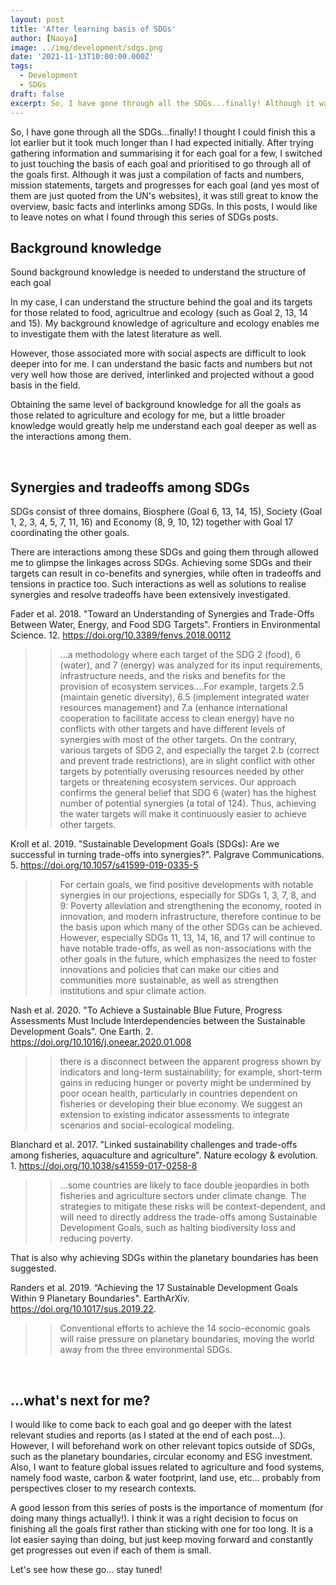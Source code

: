 ```yaml
---
layout: post
title: 'After learning basis of SDGs'
author: [Naoya]
image: ../img/development/sdgs.png
date: '2021-11-13T10:00:00.000Z'
tags:
  - Development
  - SDGs
draft: false
excerpt: So, I have gone through all the SDGs...finally! Although it was just a compilation of facts and numbers, mission statements, targets and progresses for each goal (and yes most of them are just quoted from the UN's websites), it was still great to know the overview, basic facts and interlinks among SDGs.
---
```


So, I have gone through all the SDGs...finally! I thought I could finish this a lot earlier but it took much longer than I had expected initially.
After trying gathering information and summarising it for each goal for a few, I switched to just touching the basis of each goal and prioritised to go through all of the goals first.
Although it was just a compilation of facts and numbers, mission statements, targets and progresses for each goal (and yes most of them are just quoted from the UN's websites), it was still great to know the overview, basic facts and interlinks among SDGs. In this posts, I would like to leave notes on what I found through this series of SDGs posts.

## Background knowledge

Sound background knowledge is needed to understand the structure of each goal

In my case, I can understand the structure behind the goal and its targets for those related to food, agricultrue and ecology (such as Goal 2, 13, 14 and 15).
My background knowledge of agriculture and ecology enables me to investigate them with the latest literature as well.

However, those associated more with social aspects are difficult to look deeper into for me. I can understand the basic facts and numbers but not very well how those are derived, interlinked and projected without a good basis in the field.

Obtaining the same level of background knowledge for all the goals as those related to agriculture and ecology for me, but a little broader knowledge would greatly help me understand each goal deeper as well as the interactions among them.

<br>

## Synergies and tradeoffs among SDGs

SDGs consist of three domains, Biosphere (Goal 6, 13, 14, 15), Society (Goal 1, 2, 3, 4, 5, 7, 11, 16) and Economy (8, 9, 10, 12) together with Goal 17 coordinating the other goals.

There are interactions among these SDGs and going them through allowed me to glimpse the linkages across SDGs. Achieving some SDGs and their targets can result in co-benefits and synergies, while often in tradeoffs and tensions in practice too. Such interactions as well as solutions to realise synergies and resolve tradeoffs have been extensively investigated.

Fader et al. 2018. "Toward an Understanding of Synergies and Trade-Offs Between Water, Energy, and Food SDG Targets". Frontiers in Environmental Science. 12.
https://doi.org/10.3389/fenvs.2018.00112

> > ...a methodology where each target of the SDG 2 (food), 6 (water), and 7 (energy) was analyzed for its input requirements, infrastructure needs, and the risks and benefits for the provision of ecosystem services....For example, targets 2.5 (maintain genetic diversity), 6.5 (implement integrated water resources management) and 7.a (enhance international cooperation to facilitate access to clean energy) have no conflicts with other targets and have different levels of synergies with most of the other targets. On the contrary, various targets of SDG 2, and especially the target 2.b (correct and prevent trade restrictions), are in slight conflict with other targets by potentially overusing resources needed by other targets or threatening ecosystem services. Our approach confirms the general belief that SDG 6 (water) has the highest number of potential synergies (a total of 124). Thus, achieving the water targets will make it continuously easier to achieve other targets.

Kroll et al. 2019. "Sustainable Development Goals (SDGs): Are we successful in turning trade-offs into synergies?". Palgrave Communications. 5.
https://doi.org/10.1057/s41599-019-0335-5

> > For certain goals, we find positive developments with notable synergies in our projections, especially for SDGs 1, 3, 7, 8, and 9: Poverty alleviation and strengthening the economy, rooted in innovation, and modern infrastructure, therefore continue to be the basis upon which many of the other SDGs can be achieved. However, especially SDGs 11, 13, 14, 16, and 17 will continue to have notable trade-offs, as well as non-associations with the other goals in the future, which emphasizes the need to foster innovations and policies that can make our cities and communities more sustainable, as well as strengthen institutions and spur climate action.

Nash et al. 2020. "To Achieve a Sustainable Blue Future, Progress Assessments Must Include Interdependencies between the Sustainable Development Goals". One Earth. 2.
https://doi.org/10.1016/j.oneear.2020.01.008

> > there is a disconnect between the apparent progress shown by indicators and long-term sustainability; for example, short-term gains in reducing hunger or poverty might be undermined by poor ocean health, particularly in countries dependent on fisheries or developing their blue economy. We suggest an extension to existing indicator assessments to integrate scenarios and social-ecological modeling.

Blanchard et al. 2017. "Linked sustainability challenges and trade-offs among fisheries, aquaculture and agriculture". Nature ecology & evolution. 1.
https://doi.org/10.1038/s41559-017-0258-8

> > ...some countries are likely to face double jeopardies in both fisheries and agriculture sectors under climate change. The strategies to mitigate these risks will be context-dependent, and will need to directly address the trade-offs among Sustainable Development Goals, such as halting biodiversity loss and reducing poverty.

That is also why achieving SDGs within the planetary boundaries has been suggested.

Randers et al. 2019. “Achieving the 17 Sustainable Development Goals Within 9 Planetary Boundaries". EarthArXiv.
https://doi.org/10.1017/sus.2019.22.

> > Conventional efforts to achieve the 14 socio-economic goals will raise pressure on planetary boundaries, moving the world away from the three environmental SDGs.

<br>

## ...what's next for me?

I would like to come back to each goal and go deeper with the latest relevant studies and reports (as I stated at the end of each post...).
However, I will beforehand work on other relevant topics outside of SDGs, such as the planetary boundaries, circular economy and ESG investment.
Also, I want to feature global issues related to agriculture and food systems, namely food waste, carbon & water footprint, land use, etc... probably from perspectives closer to my research contexts.

A good lesson from this series of posts is the importance of momentum (for doing many things actually!). I think it was a right decision to focus on finishing all the goals first rather than sticking with one for too long.
It is a lot easier saying than doing, but just keep moving forward and constantly get progresses out even if each of them is small.

Let's see how these go... stay tuned!

<br>
